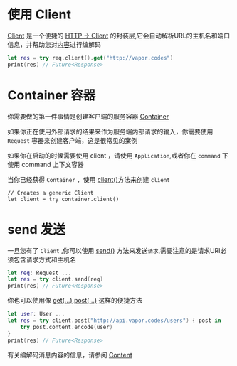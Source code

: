 
# 使用 Client

[Client](https://api.vapor.codes/vapor/latest/Vapor/Protocols/Client.html) 是一个便捷的 [HTTP -> Client](../http/client.md) 的封装层,它会自动解析URL的主机名和端口信息，并帮助您对[内容](./content.md)进行编解码

~~~swift
let res = try req.client().get("http://vapor.codes")
print(res) // Future<Response>
~~~

# Container 容器

你需要做的第一件事情是创建客户端的服务容器 [Container](../getting_started/services.md)

如果你正在使用外部请求的结果来作为服务端内部请求的输入，你需要使用 ```Request``` 容器来创建客户端，这是很常见的案例

如果你在启动的时候需要使用 client ，请使用 ```Application```,或者你在 ```command``` 下使用 command 上下文容器

当你已经获得 ```Container``` ，使用 [client()](https://api.vapor.codes/vapor/latest/Vapor/Extensions/Container.html#/s:5Vapor6clientXeXeF)方法来创建 ```client```


```swfit
// Creates a generic Client
let client = try container.client()
```

# send 发送

一旦您有了 ```Client``` ,你可以使用 [send()]() 方法来发送```请求```,需要注意的是请求URI必须包含请求方式和主机名

```swift
let req: Request ...
let res = try client.send(req)
print(res) // Future<Response>
```

你也可以使用像 [get(...)](https://api.vapor.codes/vapor/latest/Vapor/Protocols/Client.html#/s:5Vapor6ClientPAAE3getXeXeF),[post(...)](https://api.vapor.codes/vapor/latest/Vapor/Protocols/Client.html#/s:5Vapor6ClientPAAE4postXeXeF) 这样的便捷方法

```swift
let user: User ...
let res = try client.post("http://api.vapor.codes/users") { post in
    try post.content.encode(user)
}
print(res) // Future<Response>
```

有关编解码消息内容的信息，请参阅 [Content](./content.md)
